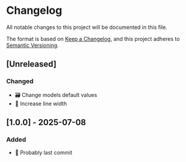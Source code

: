 # Changelog

All notable changes to this project will be documented in this file.

The format is based on [Keep a Changelog](https://keepachangelog.com/en/1.1.0/), and this project adheres to
[Semantic Versioning](https://semver.org/spec/v2.0.0.html).

## [Unreleased]

### Changed

- 🗃️ Change models default values
- 🎨 Increase line width

## [1.0.0] - 2025-07-08

### Added

- 🎉 Probably last commit
